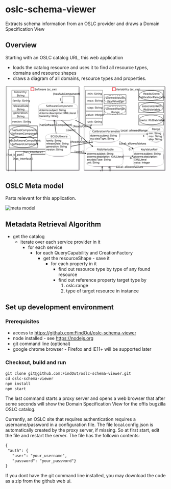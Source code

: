 # oslc-schema-viewer
Extracts schema information from an OSLC provider and draws a Domain Specification View

## Overview
Starting with an OSLC catalog URL, this web application
- loads the catalog resource and uses it to find all resource types, domains and resource shapes
- draws a diagram of all domains, resource types and properties.

![Domain Specification View example](docs/domainSpecificationView.png)


## OSLC Meta model

Parts relevant for this application.

![meta model](http://yuml.me/4acb73c3)

## Metadata Retrieval Algorithm

- get the catalog
    - iterate over each service provider in it
        - for each service
            - for each QueryCapability and CreationFactory
                - get the resourceShape - save it
                    - for each property in it
                        - find out resource type by type of any found resource
                        - find out reference property target type by
                          1. oslc:range
                          1. type of target resource in instance

## Set up development environment

### Prerequisites

- access to https://github.com:FindOut/oslc-schema-viewer
- node installed - see https://nodejs.org
- git command line (optional)
- google chrome browser - Firefox and IE11+ will be supported later

### Checkout, build and run

```
git clone git@github.com:FindOut/oslc-schema-viewer.git
cd oslc-schema-viewer
npm install
npm start
```
The last command starts a proxy server and opens a web browser that after some seconds will show the Domain Specification View for the offis bugzilla OSLC catalog.

Currently, an OSLC site that requires authentication requires a username/password in a configuration file. The file local.config.json is automatically created by the proxy server, if missing. So at first start, edit the file and restart the server. The file has the followin contents:

```
{
 "auth": {
   "user": "your_username",
   "password": "your_password"}
}
```

If you dont have the git command line installed, you may download the code as a zip from the github web ui.
